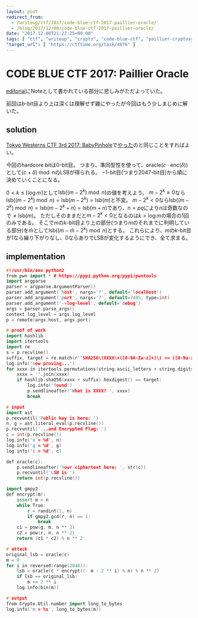 ```yaml
---
layout: post
redirect_from:
  - /writeup/ctf/2017/code-blue-ctf-2017-paillier-oracle/
  - /blog/2017/12/08/code-blue-ctf-2017-paillier-oracle/
date: "2017-12-08T21:22:25+09:00"
tags: [ "ctf", "writeup", "crypto", "code-blue-ctf", "paillier-cryptosystem", "decryption-oracle", "hardcore-bit", "homomorphic-property" ]
"target_url": [ "https://ctftime.org/task/4876" ]
---
```


# CODE BLUE CTF 2017: Paillier Oracle

[editorial](https://shiho-elliptic.tumblr.com/post/168216679824/my-authored-challenges-at-code-blue-ctf-2017)にNoteとして書かれている部分に悲しみがただよっていた。

前回は$b$-bit目より上は深くは理解せず雑にやったが今回はもう少しまじめに解いた。

## solution

[Tokyo Westerns CTF 3rd 2017: BabyPinhole](https://ctftime.org/task/4564)で[やった](https://kimiyuki.net/blog/2017/09/04/twctf-2017-babypinhole/)のと同じことをすればよい。

今回のhardcore bitは$0$-bit目。
つまり、準同型性を使って、$\mathrm{oracle}(c \cdot \mathrm{enc}(\delta))$として$(c + \delta) \bmod n$のLSBが得られる。
$-1$-bit目(つまり$2047$-bit目)から順に決めていくことになる。

$0 \lt k \le \lceil \log m \rceil$として$\mathrm{lsb}((m - 2^k) \bmod n)$の値を考えよう。
$m - 2^k \ge 0$なら$\mathrm{lsb}((m - 2^k) \bmod n) = \mathrm{lsb}(m - 2^k) = \mathrm{lsb}(m)$と不変。
$m - 2^k \lt 0$なら$\mathrm{lsb}((m - 2^k) \bmod n) = \mathrm{lsb}(m - 2^k + n) = \mathrm{lsb}(m + n)$であり、$n = pq$により$n$は奇数なので$\ne \mathrm{lsb}(m)$。
ただしそのままだと$m - 2^k \lt 0$となるのは$k \gt \log m$の場合の$1$回のみである。
そこで$m$の$k$-bit目より上の部分(つまり$m$のそれまでに判明している部分)を$\bar{m}$として$\mathrm{lsb}((m - \bar{m} - 2^k) \bmod n)$とする。
これらにより、$m$の$k$-bit目が$1$なら繰り下がりなし、$0$ならありでLSBが変化するようにでき、全て求まる。

## implementation

``` c++
#!/usr/bin/env python2
from pwn import * # https://pypi.python.org/pypi/pwntools
import argparse
parser = argparse.ArgumentParser()
parser.add_argument('host', nargs='?', default='localhost')
parser.add_argument('port', nargs='?', default=7485, type=int)
parser.add_argument('--log-level', default='debug')
args = parser.parse_args()
context.log_level = args.log_level
p = remote(args.host, args.port)

# proof of work
import hashlib
import itertools
import re
s = p.recvline()
suffix, target = re.match(r'^SHA256\(XXXX\+([0-9A-Za-z]+)\) == ([0-9a-z]+)\n$', s).groups()
log.info('now proving...')
for xxxx in itertools.permutations(string.ascii_letters + string.digits, r=4):
    xxxx = ''.join(xxxx)
    if hashlib.sha256(xxxx + suffix).hexdigest() == target:
        log.info('found')
        p.sendlineafter('What is XXXX? ', xxxx)
        break

# input
import ast
p.recvuntil('Public key is here: ')
n, g = ast.literal_eval(p.recvline())
p.recvuntil('...and Encrypted Flag: ')
c = int(p.recvline())
log.info('n = %d', n)
log.info('g = %d', g)
log.info('c = %d', c)

def oracle(c):
    p.sendlineafter('Your ciphertext here: ', str(c))
    p.recvuntil('LSB is ')
    return int(p.recvline())

import gmpy2
def encrypt(m):
    assert m < n
    while True:
        r = randint(1, n)
        if gmpy2.gcd(r, n) == 1:
            break
    c1 = pow(g, m, n ** 2)
    c2 = pow(r, n, n ** 2)
    return (c1 * c2) % n ** 2

# attack
original_lsb = oracle(c)
m = 0
for i in reversed(range(2048)):
    lsb = oracle(c * encrypt((- m - 2 ** i) % n) % n ** 2)
    if lsb == original_lsb:
        m += 2 ** i
    log.info(bin(m))

# output
from Crypto.Util.number import long_to_bytes
log.info('m = %s', long_to_bytes(m))
```
